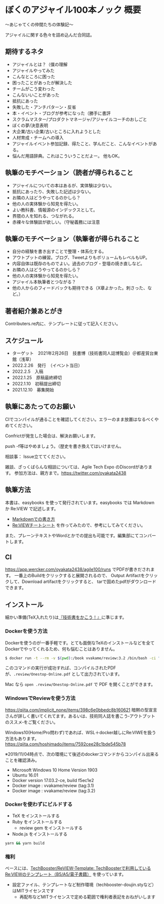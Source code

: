# ぼくのアジャイル100本ノック 概要
～あじゃてくの仲間たちの体験記～

アジャイルに関する色々を詰め込んだ合同誌。

## 期待するネタ
* アジャイルとは？（僕の理解
* アジャイルやってみた
* こんなところに困った
* 困ったことがあったが解決した
* チームがこう変わった
* こんないいことがあった
* 抵抗にあった
* 失敗した・アンチパターン・反省
* 本・イベント・ブログが参考になった（勝手に書評
* スクラムマスター/プロダクトマネージャ/アジャイルコーチのおしごと
* ぼくの夢/決意表明
* 大企業/古い企業/古いところに入れようとした
* 人材育成・チームへの導入
* アジャイルイベント参加記録、得たこと、学んだこと、こんなイベントがある。
* 悩んだ用語辞典。これはこういうことだよー。
他もOK。

## 執筆のモチベーション（読者が得られること
* アジャイルについての本はあるが、実体験は少ない。
* 抵抗にあったり、失敗した記述は少ない。
* お隣の人はどうやってるのかしら？
* 他の人の実体験から知見を得たい。
* よい教科書、情報源のインデックスとして。
* 界隈の人を知れる、つながれる。
* 赤裸々な体験談が欲しい。（守秘義務には注意

## 執筆のモチベーション（執筆者が得られること
* 自分の経験を書き出すことで整理・体系化する。
* アウトプットの練習。ブログ、TweetよりもボリュームもレベルもUP。
* 内容自体は既存のものでよい。過去のブログ・登壇の焼き直しなど。
* お隣の人はどうやってるのかしら？
* 他の人の実体験から知見を得たい。
* アジャイル本執筆者とつながる？
* 他の人からのフィードバックも期待できる（X章よかった。刺さった、など。）

## 著者紹介兼あとがき
Contributers.re内に、テンプレートに従って記入ください。

## スケジュール
* ターゲット　2021年2月26日　技書博（技術書同人誌博覧会）＠都産貿台東館（浅草）
* 2022.2.26　発行　（イベント当日） 
* 2022.2.5　入稿
* 2022.1.25　原稿最終締切
* 2022.1.10　初稿提出締切
* 2021.12.10　募集開始

## 執筆にあたってのお願い
CIでコンパイルが通ることを確認してください。エラーのまま放置はなるべくやめてください。

Confrictが発生した場合は、解決お願いします。

push -f等はやめましょう。（歴史を書き換えてはいけません。

相談事：
Issue立ててください。

雑談、ざっくばらんな相談については、Agile Tech Expo のDiscordがあります。
参加方法は、親方まで。https://twitter.com/oyakata2438

## 執筆方法

本書は、easybooks を使って発行されています。easybooks では Markdown か Re:VIEW で記述します。

* [Markdownでの書き方](https://raw.githubusercontent.com/erukiti/easybooks/master/example/about-easybooks.md)
* [Re:VIEWチートシート](https://gist.github.com/erukiti/c4e3189dda179a0f0b73299fb5787838) を作ってみたので、参考にしてみてください。

また、プレーンテキストやWordとかでの提出も可能です。編集部にてコンバートします。

## CI
https://app.wercker.com/oyakata2438/agile100/runs
でPDFが書きだされます。
一番上のBuildをクリックすると展開されるので、
Output Artifactをクリックして、Download artifactをクリックすると、
tarで固めたpdfがダウンロードできます。

## インストール

細かい準備(TeX入れたり)は[『技術書をかこう！』](https://github.com/TechBooster/C89-FirstStepReVIEW-v2)に準じます。

### Dockerを使う方法

Dockerを使うのが一番手軽です。とても面倒なTeXのインストールなどを全てDockerでやってくれるため、何も悩むことはありません。

```sh
$ docker run -t --rm -v $(pwd):/book vvakame/review:3.2 /bin/bash -ci "cd /book && yarn && yarn build"
```

このコマンドの実行が成功すれば、コンパイルされたPDFが、`.review/Onestop-Online.pdf` として出力されています。

Mac なら `open .review/Onestop-Online.pdf` で PDF を開くことができます。

### WindowsでReviewを使う方法

https://qiita.com/implicit_none/items/398c6e0bbedc8b160621
暗黙の型宣言さんが詳しく書いてくれてます。あるいは、技術同人誌を書こう‐アウトプットのススメ‐をご覧ください。

Windows10(Home/Pro問わず)であれば、WSL＋docker越しにRe:VIWEを扱う方法もあります。https://qiita.com/hoshimado/items/7592cee28c1bde545b78

※2019/11/04時点で、次の環境にて後述のdockerコマンドからコンパイル出来ることを確認済み。

<!-- (3.1指定は、2.x環境と共存のため) -->

* Microsoft Windows 10 Home Version 1903 
* Ubuntu 16.01
* Docker version 17.03.2-ce, build f5ec1e2
* Docker image : vvakame/review (tag:3.1)
* Docker image : vvakame/review (tag:3.2)

### Dockerを使わずにビルドする

* TeX をインストールする
* Ruby をインストールする
  * review gem をインストールする
* Node.js をインストールする

```sh
yarn && yarn build
```

### 権利

ベースには、[TechBooster/ReVIEW\-Template: TechBoosterで利用しているRe:VIEWのテンプレート（B5/A5/電子書籍）](https://github.com/TechBooster/ReVIEW-Template) を使っています。

  * 設定ファイル、テンプレートなど制作環境（techbooster-doujin.styなど）はMITライセンスです
    * 再配布などMITライセンスで定める範囲で権利者表記をおねがいします
